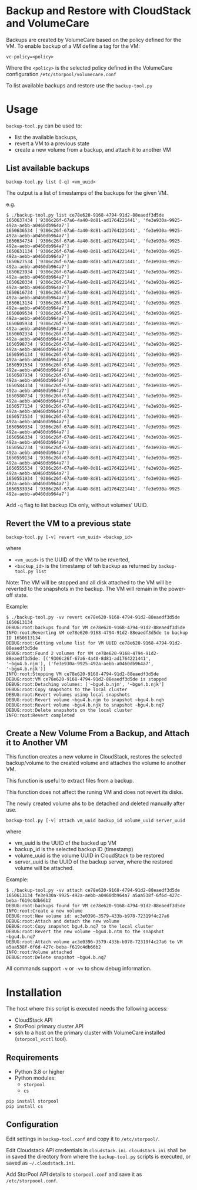 Backup and Restore with CloudStack and VolumeCare
======================================================

Backups are created by VolumeCare based on the policy defined for the VM.
To enable backup of a VM define a tag for the VM:

    vc-policy=<policy>

Where the `<policy>` is the selected policy defined in the VolumeCare
configuration `/etc/storpool/volumecare.conf`

To list available backups and restore use the `backup-tool.py`

Usage
==========

`backup-tool.py` can be used to:

 - list the available backups,
 - revert a VM to a previous state
 - create a new volume from a backup, and attach it to another VM

List available backups
-----------------------

    backup-tool.py list [-q] <vm_uuid>

The output is a list of timestamps of the backups for the given VM.

e.g.

```commandline
$ ./backup-tool.py list ce78e620-9168-4794-91d2-88eaedf3d5de
1650637434 ['9306c26f-67a6-4a40-8d81-ad1764221441', 'fe3e930a-9925-492a-aebb-a0460db964a7']
1650636534 ['9306c26f-67a6-4a40-8d81-ad1764221441', 'fe3e930a-9925-492a-aebb-a0460db964a7']
1650634734 ['9306c26f-67a6-4a40-8d81-ad1764221441', 'fe3e930a-9925-492a-aebb-a0460db964a7']
1650631134 ['9306c26f-67a6-4a40-8d81-ad1764221441', 'fe3e930a-9925-492a-aebb-a0460db964a7']
1650627534 ['9306c26f-67a6-4a40-8d81-ad1764221441', 'fe3e930a-9925-492a-aebb-a0460db964a7']
1650623934 ['9306c26f-67a6-4a40-8d81-ad1764221441', 'fe3e930a-9925-492a-aebb-a0460db964a7']
1650620334 ['9306c26f-67a6-4a40-8d81-ad1764221441', 'fe3e930a-9925-492a-aebb-a0460db964a7']
1650616734 ['9306c26f-67a6-4a40-8d81-ad1764221441', 'fe3e930a-9925-492a-aebb-a0460db964a7']
1650613134 ['9306c26f-67a6-4a40-8d81-ad1764221441', 'fe3e930a-9925-492a-aebb-a0460db964a7']
1650609534 ['9306c26f-67a6-4a40-8d81-ad1764221441', 'fe3e930a-9925-492a-aebb-a0460db964a7']
1650605934 ['9306c26f-67a6-4a40-8d81-ad1764221441', 'fe3e930a-9925-492a-aebb-a0460db964a7']
1650602334 ['9306c26f-67a6-4a40-8d81-ad1764221441', 'fe3e930a-9925-492a-aebb-a0460db964a7']
1650598734 ['9306c26f-67a6-4a40-8d81-ad1764221441', 'fe3e930a-9925-492a-aebb-a0460db964a7']
1650595134 ['9306c26f-67a6-4a40-8d81-ad1764221441', 'fe3e930a-9925-492a-aebb-a0460db964a7']
1650591534 ['9306c26f-67a6-4a40-8d81-ad1764221441', 'fe3e930a-9925-492a-aebb-a0460db964a7']
1650587934 ['9306c26f-67a6-4a40-8d81-ad1764221441', 'fe3e930a-9925-492a-aebb-a0460db964a7']
1650584334 ['9306c26f-67a6-4a40-8d81-ad1764221441', 'fe3e930a-9925-492a-aebb-a0460db964a7']
1650580734 ['9306c26f-67a6-4a40-8d81-ad1764221441', 'fe3e930a-9925-492a-aebb-a0460db964a7']
1650577134 ['9306c26f-67a6-4a40-8d81-ad1764221441', 'fe3e930a-9925-492a-aebb-a0460db964a7']
1650573534 ['9306c26f-67a6-4a40-8d81-ad1764221441', 'fe3e930a-9925-492a-aebb-a0460db964a7']
1650569934 ['9306c26f-67a6-4a40-8d81-ad1764221441', 'fe3e930a-9925-492a-aebb-a0460db964a7']
1650566334 ['9306c26f-67a6-4a40-8d81-ad1764221441', 'fe3e930a-9925-492a-aebb-a0460db964a7']
1650562734 ['9306c26f-67a6-4a40-8d81-ad1764221441', 'fe3e930a-9925-492a-aebb-a0460db964a7']
1650559134 ['9306c26f-67a6-4a40-8d81-ad1764221441', 'fe3e930a-9925-492a-aebb-a0460db964a7']
1650555534 ['9306c26f-67a6-4a40-8d81-ad1764221441', 'fe3e930a-9925-492a-aebb-a0460db964a7']
1650551934 ['9306c26f-67a6-4a40-8d81-ad1764221441', 'fe3e930a-9925-492a-aebb-a0460db964a7']
1650533934 ['9306c26f-67a6-4a40-8d81-ad1764221441', 'fe3e930a-9925-492a-aebb-a0460db964a7']
```

Add `-q` flag to list backup IDs only, without volumes' UUID.

Revert the VM to a previous state
---------------------------------

```
backup-tool.py [-v] revert <vm_uuid> <backup_id>
```

where

 - `<vm_uuid>` is the UUID of the VM to be reverted,
 - `<backup_id>` is the timestamp of teh backup as returned by `backup-tool.py
   list`

Note:
The VM will be stopped and all disk attached to the VM will be reverted to the
snapshots in the backup. The VM will remain in the power-off state.


Example:

```commandline
$ ./backup-tool.py -vv revert ce78e620-9168-4794-91d2-88eaedf3d5de 1650613134
DEBUG:root:backups found for VM ce78e620-9168-4794-91d2-88eaedf3d5de
INFO:root:Reverting VM ce78e620-9168-4794-91d2-88eaedf3d5de to backup ID 1650613134
DEBUG:root:Getting volume list for VM UUID ce78e620-9168-4794-91d2-88eaedf3d5de
DEBUG:root:Found 2 volumes for VM ce78e620-9168-4794-91d2-88eaedf3d5de: [('9306c26f-67a6-4a40-8d81-ad1764221441', '~bgu4.b.njm'), ('fe3e930a-9925-492a-aebb-a0460db964a7', '~bgu4.b.njk')]
INFO:root:Stopping VM ce78e620-9168-4794-91d2-88eaedf3d5de
DEBUG:root:VM ce78e620-9168-4794-91d2-88eaedf3d5de is stopped
DEBUG:root:Detaching volumes: ['~bgu4.b.njm', '~bgu4.b.njk']
DEBUG:root:Copy snapshots to the local cluster
DEBUG:root:Revert volumes using local snapshots
DEBUG:root:Revert volume ~bgu4.b.njm to snapshot ~bgu4.b.nqh
DEBUG:root:Revert volume ~bgu4.b.njk to snapshot ~bgu4.b.nq7
DEBUG:root:Delete snapshots on the local cluster
INFO:root:Revert completed
```

Create a New Volume From a Backup, and Attach it to Another VM
--------------------------------------------------------------

This function creates a new volume in CloudStack, restores the selected 
backup/volume to the created volume and attaches the volume to another VM.

This function is useful to extract files from a backup.

This function does not affect the runing VM and does not revert its disks.

The newly created volume ahs to be detached and deleted manually after use.

```commandline
backup-tool.py [-v] attach vm_uuid backup_id volume_uuid server_uuid
```

where
  - vm_uuid is the UUID of the backed up VM
  - backup_id is the selected backup ID (timestamp)
  - volume_uuid is the volume UUID in CloudStack to be restored
  - server_uuid is the UUID of the backup server, where 
    the restored volume will be attached.

Example:

```commandline
$ ./backup-tool.py -vv attach ce78e620-9168-4794-91d2-88eaedf3d5de 1650613134 fe3e930a-9925-492a-aebb-a0460db964a7 a5aa538f-6f6d-427c-beba-f619c4db66b2
DEBUG:root:backups found for VM ce78e620-9168-4794-91d2-88eaedf3d5de
INFO:root:Create a new volume
DEBUG:root:New volume id: ac3e0396-3579-433b-b978-72319f4c27a6
DEBUG:root:Attach and detach the new volume
DEBUG:root:Copy snapshot bgu4.b.nq7 to the local cluster
DEBUG:root:Revert the new volume ~bgu4.b.ntm to the snapshot ~bgu4.b.nq7
DEBUG:root:Attach volume ac3e0396-3579-433b-b978-72319f4c27a6 to VM a5aa538f-6f6d-427c-beba-f619c4db66b2
INFO:root:Volume attached
DEBUG:root:Delete snapshot ~bgu4.b.nq7
```

All commands support `-v` or `-vv` to show debug information.

Installation
===================

The host where this script is executed needs the following access:

 - CloudStack API
 - StorPool primary cluster API
 - ssh to a host on the primary cluster with VolumeCare installed (`storpool_vcctl` tool).

Requirements
-------------

 - Python 3.8 or higher
 - Python modules:
   - `storpool`
   - `cs`

```commandline
pip install storpool
pip install cs
```

Configuration
---------------

Edit settings in `backup-tool.conf` and copy it to `/etc/storpool/`.

Edit Cloudstack API credentials in `cloudstack.ini`. `cloudstack.ini` shall be
in saved the directory from where the `backup-tool.py` scripts is executed,
or saved as `~/.cloudstack.ini`.

Add StorPool API details to `storpool.conf` and save it as `/etc/storpoool.conf`.